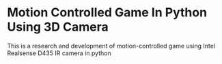 # Motion Controlled Game In Python Using 3D Camera
This is a research and development of motion-controlled game using Intel Realsense D435 IR camera in python
